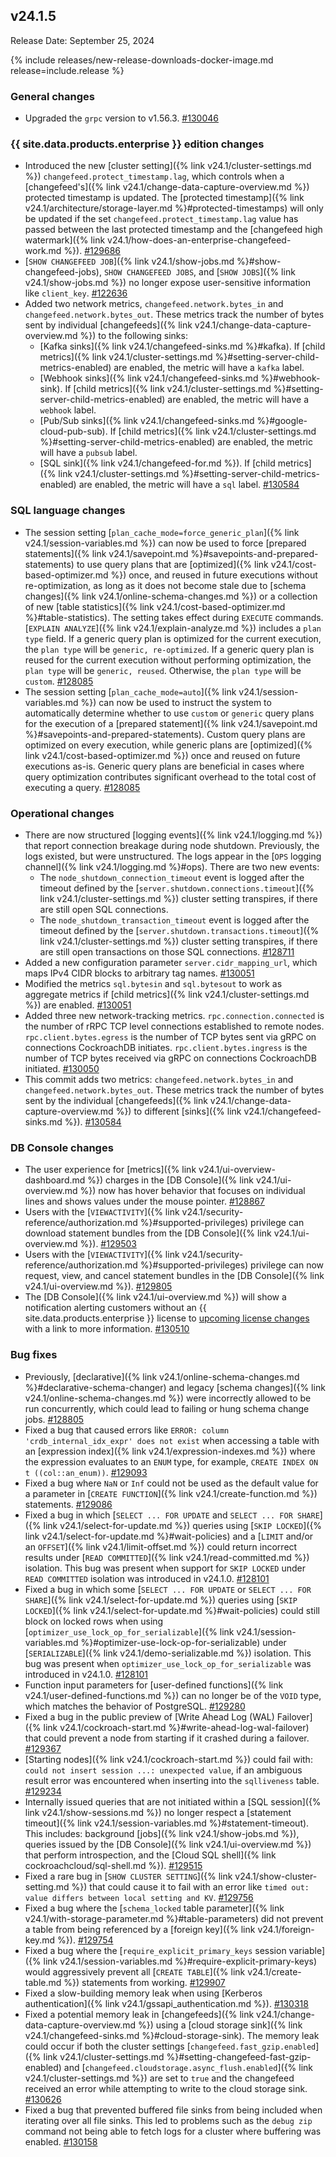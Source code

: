 ## v24.1.5

Release Date: September 25, 2024

{% include releases/new-release-downloads-docker-image.md release=include.release %}
<h3 id="v24-1-5-general-changes">General changes</h3>

- Upgraded the `grpc` version to v1.56.3. [#130046][#130046]

<h3 id="v24-1-5-{{-site.data.products.enterprise-}}-edition-changes">{{ site.data.products.enterprise }} edition changes</h3>

- Introduced the new [cluster setting]({% link v24.1/cluster-settings.md %}) `changefeed.protect_timestamp.lag`, which controls when a [changefeed's]({% link v24.1/change-data-capture-overview.md %}) protected timestamp is updated. The [protected timestamp]({% link v24.1/architecture/storage-layer.md %}#protected-timestamps) will only be updated if the set `changefeed.protect_timestamp.lag` value has passed between the last protected timestamp and the [changefeed high watermark]({% link v24.1/how-does-an-enterprise-changefeed-work.md %}). [#129686][#129686]
- [`SHOW CHANGEFEED JOB`]({% link v24.1/show-jobs.md %}#show-changefeed-jobs), `SHOW CHANGEFEED JOBS`, and [`SHOW JOBS`]({% link v24.1/show-jobs.md %}) no longer expose user-sensitive information like `client_key`. [#122636][#122636]
- Added two network metrics, `changefeed.network.bytes_in` and `changefeed.network.bytes_out`. These metrics track the number of bytes sent by individual [changefeeds]({% link v24.1/change-data-capture-overview.md %}) to the following sinks:
	- [Kafka sinks]({% link v24.1/changefeed-sinks.md %}#kafka). If [child metrics]({% link v24.1/cluster-settings.md %}#setting-server-child-metrics-enabled) are enabled, the metric will have a `kafka` label.
	- [Webhook sinks]({% link v24.1/changefeed-sinks.md %}#webhook-sink). If [child metrics]({% link v24.1/cluster-settings.md %}#setting-server-child-metrics-enabled) are enabled, the metric will have a `webhook` label.
	- [Pub/Sub sinks]({% link v24.1/changefeed-sinks.md %}#google-cloud-pub-sub). If [child metrics]({% link v24.1/cluster-settings.md %}#setting-server-child-metrics-enabled) are enabled, the metric will have a `pubsub` label.
	- [SQL sink]({% link v24.1/changefeed-for.md %}). If [child metrics]({% link v24.1/cluster-settings.md %}#setting-server-child-metrics-enabled) are enabled, the metric will have a `sql` label. [#130584][#130584]

<h3 id="v24-1-5-sql-language-changes">SQL language changes</h3>

- The session setting [`plan_cache_mode=force_generic_plan`]({% link v24.1/session-variables.md %}) can now be used to force [prepared statements]({% link v24.1/savepoint.md %}#savepoints-and-prepared-statements) to use query plans that are [optimized]({% link v24.1/cost-based-optimizer.md %}) once, and reused in future executions without re-optimization, as long as it does not become stale due to [schema changes]({% link v24.1/online-schema-changes.md %}) or a collection of new [table statistics]({% link v24.1/cost-based-optimizer.md %}#table-statistics). The setting takes effect during `EXECUTE` commands. [`EXPLAIN ANALYZE`]({% link v24.1/explain-analyze.md %}) includes a `plan type` field. If a generic query plan is optimized for the current execution, the `plan type` will be `generic, re-optimized`. If a generic query plan is reused for the current execution without performing optimization, the `plan type` will be `generic, reused`. Otherwise, the `plan type` will be `custom`. [#128085][#128085]
- The session setting [`plan_cache_mode=auto`]({% link v24.1/session-variables.md %}) can now be used to instruct the system to automatically determine whether to use `custom` or `generic` query plans for the execution of a [prepared statement]({% link v24.1/savepoint.md %}#savepoints-and-prepared-statements). Custom query plans are optimized on every execution, while generic plans are [optimized]({% link v24.1/cost-based-optimizer.md %}) once and reused on future executions as-is. Generic query plans are beneficial in cases where query optimization contributes significant overhead to the total cost of executing a query. [#128085][#128085]

<h3 id="v24-1-5-operational-changes">Operational changes</h3>

- There are now structured [logging events]({% link v24.1/logging.md %}) that report connection breakage during node shutdown. Previously, the logs existed, but were unstructured. The logs appear in the [`OPS` logging channel]({% link v24.1/logging.md %}#ops). There are two new events:
    - The `node_shutdown_connection_timeout` event is logged after the timeout defined by the [`server.shutdown.connections.timeout`]({% link v24.1/cluster-settings.md %}) cluster setting transpires, if there are still open SQL connections.
    - The `node_shutdown_transaction_timeout` event is logged after the timeout defined by the [`server.shutdown.transactions.timeout`]({% link v24.1/cluster-settings.md %}) cluster setting transpires, if there are still open transactions on those SQL connections. [#128711][#128711]
- Added a new configuration parameter `server.cidr_mapping_url`, which maps IPv4 CIDR blocks to arbitrary tag names. [#130051][#130051]
- Modified the metrics `sql.bytesin` and `sql.bytesout` to work as aggregate metrics if [child metrics]({% link v24.1/cluster-settings.md %}) are enabled. [#130051][#130051]
- Added three new network-tracking metrics. `rpc.connection.connected` is the number of rRPC TCP level connections established to remote nodes. `rpc.client.bytes.egress` is the number of TCP bytes sent via gRPC on connections CockroachDB initiates. `rpc.client.bytes.ingress` is the number of TCP bytes received via gRPC on connections CockroachDB initiated. [#130050][#130050]
- This commit adds two metrics: `changefeed.network.bytes_in` and `changefeed.network.bytes_out`. These metrics track the number of bytes sent by the individual [changefeeds]({% link v24.1/change-data-capture-overview.md %}) to different [sinks]({% link v24.1/changefeed-sinks.md %}). [#130584][#130584]

<h3 id="v24-1-5-db-console-changes">DB Console changes</h3>

- The user experience for [metrics]({% link v24.1/ui-overview-dashboard.md %}) charges in the [DB Console]({% link v24.1/ui-overview.md %}) now has hover behavior that focuses on individual lines and shows values under the mouse pointer. [#128867][#128867]
- Users with the [`VIEWACTIVITY`]({% link v24.1/security-reference/authorization.md %}#supported-privileges) privilege can download statement bundles from the [DB Console]({% link v24.1/ui-overview.md %}). [#129503][#129503]
- Users with the [`VIEWACTIVITY`]({% link v24.1/security-reference/authorization.md %}#supported-privileges) privilege can now request, view, and cancel statement bundles in the [DB Console]({% link v24.1/ui-overview.md %}). [#129805][#129805]
- The [DB Console]({% link v24.1/ui-overview.md %}) will show a notification alerting customers without an {{ site.data.products.enterprise }} license to [upcoming license changes](https://www.cockroachlabs.com/enterprise-license-update/) with a link to more information. [#130510][#130510]

<h3 id="v24-1-5-bug-fixes">Bug fixes</h3>

- Previously, [declarative]({% link v24.1/online-schema-changes.md %}#declarative-schema-changer) and legacy [schema changes]({% link v24.1/online-schema-changes.md %}) were incorrectly allowed to be run concurrently, which could lead to failing or hung schema change jobs. [#128805][#128805]
- Fixed a bug that caused errors like `ERROR: column 'crdb_internal_idx_expr' does not exist` when accessing a table with an [expression index]({% link v24.1/expression-indexes.md %}) where the expression evaluates to an `ENUM` type, for example, `CREATE INDEX ON t ((col::an_enum))`. [#129093][#129093]
- Fixed a bug where `NaN` or `Inf` could not be used as the default value for a parameter in [`CREATE FUNCTION`]({% link v24.1/create-function.md %}) statements. [#129086][#129086]
- Fixed a bug in which [`SELECT ... FOR UPDATE` and `SELECT ... FOR SHARE`]({% link v24.1/select-for-update.md %})  queries using [`SKIP LOCKED`]({% link v24.1/select-for-update.md %}#wait-policies) and a [`LIMIT` and/or an `OFFSET`]({% link v24.1/limit-offset.md %}) could return incorrect results under [`READ COMMITTED`]({% link v24.1/read-committed.md %}) isolation. This bug was present when support for `SKIP LOCKED` under `READ COMMITTED` isolation was introduced in v24.1.0. [#128101][#128101]
- Fixed a bug in which some [`SELECT ... FOR UPDATE` or `SELECT ... FOR SHARE`]({% link v24.1/select-for-update.md %}) queries using [`SKIP LOCKED`]({% link v24.1/select-for-update.md %}#wait-policies) could still block on locked rows when using [`optimizer_use_lock_op_for_serializable`]({% link v24.1/session-variables.md %}#optimizer-use-lock-op-for-serializable) under [`SERIALIZABLE`]({% link v24.1/demo-serializable.md %}) isolation. This bug was present when `optimizer_use_lock_op_for_serializable` was introduced in v24.1.0. [#128101][#128101]
- Function input parameters for [user-defined functions]({% link v24.1/user-defined-functions.md %}) can no longer be of the `VOID` type, which matches the behavior of PostgreSQL. [#129280][#129280]
- Fixed a bug in the public preview of [Write Ahead Log (WAL) Failover]({% link v24.1/cockroach-start.md %}#write-ahead-log-wal-failover) that could prevent a node from starting if it crashed during a failover. [#129367][#129367]
- [Starting nodes]({% link v24.1/cockroach-start.md %}) could fail with: `could not insert session ...: unexpected value`, if an ambiguous result error was encountered when inserting into the `sqlliveness` table. [#129234][#129234]
- Internally issued queries that are not initiated within a [SQL session]({% link v24.1/show-sessions.md %}) no longer respect a [statement timeout]({% link v24.1/session-variables.md %}#statement-timeout). This includes: background [jobs]({% link v24.1/show-jobs.md %}), queries issued by the [DB Console]({% link v24.1/ui-overview.md %}) that perform introspection, and the [Cloud SQL shell]({% link cockroachcloud/sql-shell.md %}). [#129515][#129515]
- Fixed a rare bug in [`SHOW CLUSTER SETTING`]({% link v24.1/show-cluster-setting.md %}) that could cause it to fail with an error like `timed out: value differs between local setting and KV`. [#129756][#129756]
- Fixed a bug where the [`schema_locked` table parameter]({% link v24.1/with-storage-parameter.md %}#table-parameters) did not prevent a table from being referenced by a [foreign key]({% link v24.1/foreign-key.md %}). [#129754][#129754]
- Fixed a bug where the [`require_explicit_primary_keys` session variable]({% link v24.1/session-variables.md %}#require-explicit-primary-keys) would aggressively prevent all [`CREATE TABLE`]({% link v24.1/create-table.md %}) statements from working. [#129907][#129907]
- Fixed a slow-building memory leak when using [Kerberos authentication]({% link v24.1/gssapi_authentication.md %}). [#130318][#130318]
- Fixed a potential memory leak in [changefeeds]({% link v24.1/change-data-capture-overview.md %}) using a [cloud storage sink]({% link v24.1/changefeed-sinks.md %}#cloud-storage-sink). The memory leak could occur if both the cluster settings [`changefeed.fast_gzip.enabled`]({% link v24.1/cluster-settings.md %}#setting-changefeed-fast-gzip-enabled) and [`changefeed.cloudstorage.async_flush.enabled`]({% link v24.1/cluster-settings.md %}) are set to `true` and the changefeed received an error while attempting to write to the cloud storage sink. [#130626][#130626]
- Fixed a bug that prevented buffered file sinks from being included when iterating over all file sinks. This led to problems such as the `debug zip` command not being able to fetch logs for a cluster where buffering was enabled. [#130158][#130158]

[#122636]: https://github.com/cockroachdb/cockroach/pull/122636
[#128085]: https://github.com/cockroachdb/cockroach/pull/128085
[#128101]: https://github.com/cockroachdb/cockroach/pull/128101
[#128711]: https://github.com/cockroachdb/cockroach/pull/128711
[#128805]: https://github.com/cockroachdb/cockroach/pull/128805
[#128836]: https://github.com/cockroachdb/cockroach/pull/128836
[#128867]: https://github.com/cockroachdb/cockroach/pull/128867
[#129086]: https://github.com/cockroachdb/cockroach/pull/129086
[#129093]: https://github.com/cockroachdb/cockroach/pull/129093
[#129234]: https://github.com/cockroachdb/cockroach/pull/129234
[#129280]: https://github.com/cockroachdb/cockroach/pull/129280
[#129367]: https://github.com/cockroachdb/cockroach/pull/129367
[#129402]: https://github.com/cockroachdb/cockroach/pull/129402
[#129503]: https://github.com/cockroachdb/cockroach/pull/129503
[#129515]: https://github.com/cockroachdb/cockroach/pull/129515
[#129621]: https://github.com/cockroachdb/cockroach/pull/129621
[#129686]: https://github.com/cockroachdb/cockroach/pull/129686
[#129754]: https://github.com/cockroachdb/cockroach/pull/129754
[#129756]: https://github.com/cockroachdb/cockroach/pull/129756
[#129805]: https://github.com/cockroachdb/cockroach/pull/129805
[#129907]: https://github.com/cockroachdb/cockroach/pull/129907
[#130046]: https://github.com/cockroachdb/cockroach/pull/130046
[#130050]: https://github.com/cockroachdb/cockroach/pull/130050
[#130051]: https://github.com/cockroachdb/cockroach/pull/130051
[#130158]: https://github.com/cockroachdb/cockroach/pull/130158
[#130318]: https://github.com/cockroachdb/cockroach/pull/130318
[#130510]: https://github.com/cockroachdb/cockroach/pull/130510
[#130584]: https://github.com/cockroachdb/cockroach/pull/130584
[#130626]: https://github.com/cockroachdb/cockroach/pull/130626
